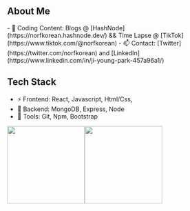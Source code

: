 <h2>About Me</h2>
- 🌱 Coding Content: Blogs @ [HashNode](https://norfkorean.hashnode.dev/) && Time Lapse @ [TikTok](https://www.tiktok.com/@norfkorean)
- 📫 Contact: [Twitter](https://twitter.com/norfkorean) and [LinkedIn](https://www.linkedin.com/in/ji-young-park-457a96a1/)

<h2>Tech Stack</h2>

- ⚡ Frontend: React, Javascript, Html/Css, 
- 👯  Backend: MongoDB, Express, Node
- 💬  Tools: Git, Npm, Bootstrap
<a href="#">
  <img height="180em" src="https://github-readme-stats.vercel.app/api?username=norfkorean&theme=buefy&show_icons=true" /><img height="180em" src="https://github-readme-stats.vercel.app/api/top-langs/?username=norfkorean&theme=buefy&layout=compact" />
</a>




<!-- - 👯 I'm looking to collaborate on any project to improve my experience. -->
<!-- - 🤔 I'm looking for help with any javascript problems. -->
<!-- [![Twitter : norfkorean](https://img.shields.io/twitter/follow/norfkorean?style=social)](https://twitter.com/norfkorean)
 -->
<!--  💬 -->
<!--  ⚡ -->
<!-- [Instagram](https://instagram.com/bboyji_) -->
